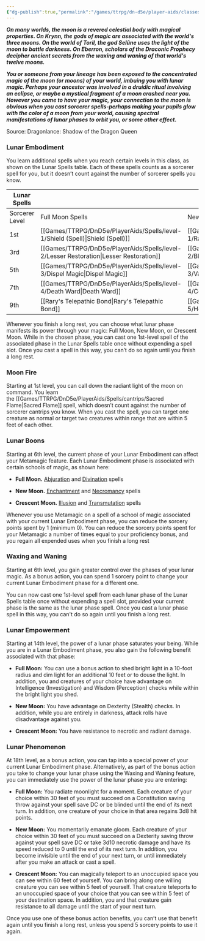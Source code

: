 ```yaml
---
{"dg-publish":true,"permalink":"/games/ttrpg/dn-d5e/player-aids/classes/class-specialisations/sorcererous-origin-lunar-sorcery/","tags":["TTRPG/DND/5e"]}
---
```



**_On many worlds, the moon is a revered celestial body with magical properties. On Krynn, the gods of magic are associated with the world's three moons. On the world of Toril, the god Selûne uses the light of the moon to battle darkness. On Eberron, scholars of the Draconic Prophecy decipher ancient secrets from the waxing and waning of that world's twelve moons._**

**_You or someone from your lineage has been exposed to the concentrated magic of the moon (or moons) of your world, imbuing you with lunar magic. Perhaps your ancestor was involved in a druidic ritual involving an eclipse, or maybe a mystical fragment of a moon crashed near you. However you came to have your magic, your connection to the moon is obvious when you cast sorcerer spells-perhaps making your pupils glow with the color of a moon from your world, causing spectral manifestations of lunar phases to orbit you, or some other effect._**

Source: Dragonlance: Shadow of the Dragon Queen

### Lunar Embodiment

You learn additional spells when you reach certain levels in this class, as shown on the Lunar Spells table. Each of these spells counts as a sorcerer spell for you, but it doesn’t count against the number of sorcerer spells you know.

|Lunar Spells|   |   |   |
|---|---|---|---|
|Sorcerer Level|Full Moon Spells|New Moon Spells|Crescent Moon Spells|
|1st|[[Games/TTRPG/DnD5e/PlayerAids/Spells/level-1/Shield (Spell)\|Shield (Spell)]]|[[Games/TTRPG/DnD5e/PlayerAids/Spells/level-1/Ray of Sickness\|Ray of Sickness]]|[[Games/TTRPG/DnD5e/PlayerAids/Spells/level-1/Colour Spray\|Colour Spray]]|
|3rd|[[Games/TTRPG/DnD5e/PlayerAids/Spells/level-2/Lesser Restoration\|Lesser Restoration]]|[[Games/TTRPG/DnD5e/PlayerAids/Spells/level-2/Blindness Deafness\|Blindness Deafness]]|[[Games/TTRPG/DnD5e/PlayerAids/Spells/level-2/Alter Self\|Alter Self]]|
|5th|[[Games/TTRPG/DnD5e/PlayerAids/Spells/level-3/Dispel Magic\|Dispel Magic]]|[[Games/TTRPG/DnD5e/PlayerAids/Spells/level-3/Vampiric Touch\|Vampiric Touch]]|[[Games/TTRPG/DnD5e/PlayerAids/Spells/level-3/Phantom Steed\|Phantom Steed]]|
|7th|[[Games/TTRPG/DnD5e/PlayerAids/Spells/level-4/Death Ward\|Death Ward]]|[[Games/TTRPG/DnD5e/PlayerAids/Spells/level-4/Confusion\|Confusion]]|[[Games/TTRPG/DnD5e/PlayerAids/Spells/level-4/Hallucinatory Terrain\|Hallucinatory Terrain]]|
|9th|[[Rary's Telepathic Bond\|Rary's Telepathic Bond]]|[[Games/TTRPG/DnD5e/PlayerAids/Spells/level-5/Hold Monster\|Hold Monster]]|[[Games/TTRPG/DnD5e/PlayerAids/Spells/level-5/Mislead\|Mislead]]|

Whenever you finish a long rest, you can choose what lunar phase manifests its power through your magic: Full Moon, New Moon, or Crescent Moon. While in the chosen phase, you can cast one 1st-level spell of the associated phase in the Lunar Spells table once without expending a spell slot. Once you cast a spell in this way, you can’t do so again until you finish a long rest.

### Moon Fire

Starting at 1st level, you can call down the radiant light of the moon on command. You learn the [[Games/TTRPG/DnD5e/PlayerAids/Spells/cantrips/Sacred Flame\|Sacred Flame]] spell, which doesn’t count against the number of sorcerer cantrips you know. When you cast the spell, you can target one creature as normal or target two creatures within range that are within 5 feet of each other.

### Lunar Boons

Starting at 6th level, the current phase of your Lunar Embodiment can affect your Metamagic feature. Each Lunar Embodiment phase is associated with certain schools of magic, as shown here:

- **Full Moon.** [Abjuration](https://dnd5e.wikidot.com/spells:abjuration) and [Divination](https://dnd5e.wikidot.com/spells:divination) spells

- **New Moon.** [Enchantment](https://dnd5e.wikidot.com/spells:enchantment) and [Necromancy](https://dnd5e.wikidot.com/spells:necromancy) spells

- **Crescent Moon.** [Illusion](https://dnd5e.wikidot.com/spells:illusion) and [Transmutation](https://dnd5e.wikidot.com/spells:transmutation) spells

Whenever you use Metamagic on a spell of a school of magic associated with your current Lunar Embodiment phase, you can reduce the sorcery points spent by 1 (minimum 0). You can reduce the sorcery points spent for your Metamagic a number of times equal to your proficiency bonus, and you regain all expended uses when you finish a long rest

### Waxing and Waning

Starting at 6th level, you gain greater control over the phases of your lunar magic. As a bonus action, you can spend 1 sorcery point to change your current Lunar Embodiment phase for a different one.

You can now cast one 1st-level spell from each lunar phase of the Lunar Spells table once without expending a spell slot, provided your current phase is the same as the lunar phase spell. Once you cast a lunar phase spell in this way, you can't do so again until you finish a long rest.

### Lunar Empowerment

Starting at 14th level, the power of a lunar phase saturates your being. While you are in a Lunar Embodiment phase, you also gain the following benefit associated with that phase:

- **Full Moon:** You can use a bonus action to shed bright light in a 10-foot radius and dim light for an additional 10 feet or to douse the light. In addition, you and creatures of your choice have advantage on Intelligence (Investigation) and Wisdom (Perception) checks while within the bright light you shed.

- **New Moon:** You have advantage on Dexterity (Stealth) checks. In addition, while you are entirely in darkness, attack rolls have disadvantage against you.

- **Crescent Moon:** You have resistance to necrotic and radiant damage.

### Lunar Phenomenon

At 18th level, as a bonus action, you can tap into a special power of your current Lunar Embodiment phase. Alternatively, as part of the bonus action you take to change your lunar phase using the Waxing and Waning feature, you can immediately use the power of the lunar phase you are entering:

- **Full Moon:** You radiate moonlight for a moment. Each creature of your choice within 30 feet of you must succeed on a Constitution saving throw against your spell save DC or be blinded until the end of its next turn. In addition, one creature of your choice in that area regains 3d8 hit points.

- **New Moon:** You momentarily emanate gloom. Each creature of your choice within 30 feet of you must succeed on a Dexterity saving throw against your spell save DC or take 3d10 necrotic damage and have its speed reduced to 0 until the end of its next turn. In addition, you become invisible until the end of your next turn, or until immediately after you make an attack or cast a spell.

- **Crescent Moon:** You can magically teleport to an unoccupied space you can see within 60 feet of yourself. You can bring along one willing creature you can see within 5 feet of yourself. That creature teleports to an unoccupied space of your choice that you can see within 5 feet of your destination space. In addition, you and that creature gain resistance to all damage until the start of your next turn.

Once you use one of these bonus action benefits, you can’t use that benefit again until you finish a long rest, unless you spend 5 sorcery points to use it again.